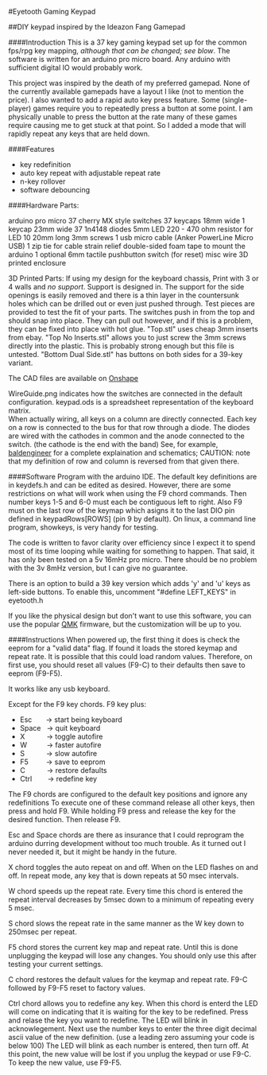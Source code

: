 #Eyetooth Gaming Keypad

##DIY keypad inspired by the Ideazon Fang Gamepad

####Introduction
This is a 37 key gaming keypad set up for the common fps/rpg key mapping, *although that can be changed; see blow*.  The software is written for an arduino pro micro board.  Any arduino with sufficient digital IO would probably work.

This project was inspired by the death of my preferred gamepad. None of the currently available gamepads have a layout I like (not to mention the price). 
I also wanted to add a rapid auto key press feature. Some (single-player) games require you to repeatedly press a button at some point. I am physically unable to press the button at the rate many of these games require causing me to get stuck at that point. So I added a mode that will rapidly repeat any keys that are held down.

####Features
- key redefinition
- auto key repeat with adjustable repeat rate
- n-key rollover
- software debouncing
 
####Hardware
Parts:

arduino pro micro
37 cherry MX style switches
37 keycaps 18mm wide
1 keycap 23mm wide
37 1n4148 diodes
5mm LED
220 - 470 ohm resistor for LED
10  20mm long 3mm screws
1 usb micro cable (Anker PowerLine Micro USB)
1 zip tie for cable strain relief
double-sided foam tape to mount the arduino
1 optional 6mm tactile pushbutton switch (for reset)
misc wire
3D printed enclosure

3D Printed Parts:
If using my design for the keyboard chassis, Print with 3 or 4 walls and *no support*.  Support is designed in. The support for the side openings is easily removed and there is a thin layer in the countersunk holes which can be drilled out or even just pushed through.
Test pieces are provided to test the fit of your parts.  The switches push in from the top and should snap into place.  They can pull out however, and if this is a problem, they can be fixed into place with hot glue.
"Top.stl" uses cheap 3mm inserts from ebay.  "Top No Inserts.stl" allows you to just screw the 3mm screws directly into the plastic. This is probably strong enough but this file is untested.  "Bottom Dual Side.stl" has buttons on both sides for a 39-key variant.

The CAD files are available on [Onshape](https://cad.onshape.com/documents/3ab936743b476bf7fd663899/w/58ff50721779d46cd0447fc8/e/3268b355f3ac0041688e7b78) 

WireGuide.png indicates how the switches are connected in the default configuration. keypad.ods is a spreadsheet representation of the keyboard matrix.  
When actually wiring, all keys on a column are directly connected. Each key on a row is connected to the bus for that row through a diode. The diodes are wired with the cathodes in common and the  anode connected to the switch. (the cathode is the end with the band) See, for example, [baldengineer](www.baldengineer.com/share-projects-four-platforms.html) for a complete explaination and schematics; CAUTION: note that my definition of row and column is reversed from that given there.

####Software
Program with the arduino IDE.  The default key definitions are in keydefs.h and can be edited as desired.  However, there are some restrictions on what will work when using the F9 chord commands. Then number keys 1-5 and 6-0 must each be contiguous left to right. Also F9 must on the last row of the keymap which asigns it to the last DIO pin defined in keypadRows[ROWS] (pin 9 by default).  On linux, a command line program, showkeys, is very handy for testing. 

The code is written to favor clarity over efficiency since I expect it to spend most of its time looping while waiting for something to happen.  That said, it has only been tested on a 5v 16mHz pro micro. There should be no problem with the 3v 8mHz version, but I can give no guarantee.

There is an option to build a 39 key version which adds 'y' and 'u' keys as left-side buttons. To enable this, uncomment "#define LEFT_KEYS" in eyetooth.h

If you like the physical design but don't want to use this software, you can use the popular [QMK](qmk.fm) firmware, but the customization will be up to you.


####Instructions
When powered up, the first thing it does is check the eeprom for a "valid data" flag. If found it loads the stored keymap and repeat rate.  It is possible that this could load random values. Therefore, on first use, you should reset all values (F9-C) to their defaults then save to eeprom (F9-F5).

It works like any usb keyboard.

Except for the F9 key chords.
F9 key plus:

- Esc&nbsp;&nbsp;&nbsp;&nbsp;&nbsp;&nbsp;&nbsp;-> start being keyboard
- Space&nbsp;&nbsp;&nbsp;-> quit keyboard
- X&nbsp;&nbsp;&nbsp;&nbsp;&nbsp;&nbsp;&nbsp;&nbsp;&nbsp;&nbsp;&nbsp;-> toggle autofire
- W&nbsp;&nbsp;&nbsp;&nbsp;&nbsp;&nbsp;&nbsp;&nbsp;&nbsp;&nbsp;-> faster autofire
- S&nbsp;&nbsp;&nbsp;&nbsp;&nbsp;&nbsp;&nbsp;&nbsp;&nbsp;&nbsp;&nbsp;-> slow autofire
- F5&nbsp;&nbsp;&nbsp;&nbsp;&nbsp;&nbsp;&nbsp;&nbsp;&nbsp;-> save to eeprom
- C&nbsp;&nbsp;&nbsp;&nbsp;&nbsp;&nbsp;&nbsp;&nbsp;&nbsp;&nbsp;&nbsp;-> restore defaults
- Ctrl&nbsp;&nbsp;&nbsp;&nbsp;&nbsp;&nbsp;&nbsp;&nbsp;-> redefine key

The F9 chords are configured to the default key positions and ignore any redefinitions
To execute one of these command release all other keys, then press and hold F9. While holding F9 press and release the key for the desired function. Then release F9.

Esc and Space chords are there as insurance that I could reprogram the arduino durring development without too much trouble.  As it turned out I never needed it, but it might be handy in the future.

X chord toggles the auto repeat on and off.  When on the LED flashes on and off.  In repeat mode, any key that is down repeats at 50 msec intervals.

W chord speeds up the repeat rate.  Every time this chord is entered the repeat interval decreases by 5msec down to a minimum of repeating every 5 msec.

S chord slows the repeat rate in the same manner as the W key down to 250msec per repeat.

F5 chord stores the current key map and repeat rate.  Until this is done unplugging the keypad will lose any changes.  You should only use this after testing your current settings.

 C chord restores the default values for the keymap and repeat rate.  F9-C followed by F9-F5 reset to factory values.
 
 Ctrl chord allows you to redefine any key.  When this chord is enterd the LED will come on indicating that it is waiting for the key to be redefined.  Press and relase the key you want to redefine. The LED will blink in acknowlegement. Next use the number keys to enter the three digit decimal ascii value of the new definition. (use a leading zero assuming your code is below 100)  The LED will blink as each number is entered, then turn off.  At this point, the new value will be lost if you unplug the keypad or use F9-C. To keep the new value, use F9-F5.
 
 